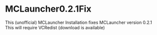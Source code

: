# MCLauncher0.2.1Fix
This (unofficial) MCLauncher Installation fixes MCLauncher version 0.2.1
This will require VCRedist (download is available)
